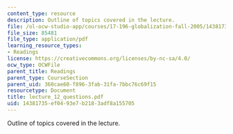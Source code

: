 ```yaml
---
content_type: resource
description: Outline of topics covered in the lecture.
file: /ol-ocw-studio-app/courses/17-196-globalization-fall-2005/14381735ef0493e7b2183adf8a155705_lecture_12_questions.pdf
file_size: 85481
file_type: application/pdf
learning_resource_types:
- Readings
license: https://creativecommons.org/licenses/by-nc-sa/4.0/
ocw_type: OCWFile
parent_title: Readings
parent_type: CourseSection
parent_uid: 360cae60-f896-3fab-31fa-7bbc76c69f15
resourcetype: Document
title: lecture_12_questions.pdf
uid: 14381735-ef04-93e7-b218-3adf8a155705
---
```

Outline of topics covered in the lecture.